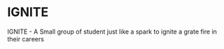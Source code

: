 # IGNITE
IGNITE - A Small group of student just like a spark to ignite a grate fire in their careers
